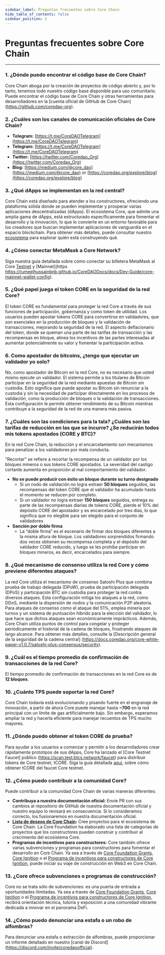 ```yaml
---
sidebar_label: Preguntas frecuentes sobre Core Chain
hide_table_of_contents: false
sidebar_position: 2
---
```


# Preguntas frecuentes sobre Core Chain

---

### 1. ¿Dónde puedo encontrar el código base de Core Chain?

Core Chain aboga por la creación de proyectos de código abierto y, por lo tanto, tenemos todo nuestro código base disponible para uso comunitario. Puede encontrar el código base de Core Chain y otras herramientas para desarrolladores en la [cuenta oficial de GitHub de Core Chain] (https://github.com/coredao-org).

### 2. ¿Cuáles son los canales de comunicación oficiales de Core Chain?

- **Telegram:** [https://t.me/CoreDAOTelegram](https://t.me/CoreDAOTelegram)
- **Telegram:** [https://t.me/CoreDAOTelegram](https://t.me/CoreDAOTelegram)
- **Twitter:** [https://twitter.com/Coredao_Org](https://twitter.com/Coredao_Org)
- **Blog:** [https://medium.com/@core_dao](https://medium.com/@core_dao) or [https://coredao.org/explore/blog](https://coredao.org/explore/blog)

<!-- ### 3. How to query the current system parameters?
     -->

### 3. ¿Qué dApps se implementan en la red central?

Core Chain está diseñado para atender a los constructores, ofreciendo una plataforma sólida donde se pueden implementar y prosperar varias aplicaciones descentralizadas (dApps). El ecosistema Core, que admite una amplia gama de dApps, está estructurado específicamente para fomentar el desarrollo y la innovación, lo que lo convierte en un entorno favorable para los creadores que buscan implementar aplicaciones de vanguardia en el espacio blockchain. Para obtener más detalles, puede consultar nuestro [ecosistema](https://coredao.org/explore/ecosystem) para explorar quién está construyendo qué.

### 4. ¿Cómo conectar MetaMask a Core Network?

Siga nuestra guía detallada sobre cómo conectar su billetera MetaMask al Core [Testnet](https://rumeelhussainbnb.github.io/CoreDAODocs/docs/Dev-Guide/core-testnet-wallet-config) y [Mainnet](https https://rumeelhussainbnb.github.io/CoreDAODocs/docs/Dev-Guide/core-mainnet-wallet-config).

### 5. ¿Qué papel juega el token CORE en la seguridad de la red Core?

El token CORE es fundamental para proteger la red Core a través de sus funciones de participación, gobernanza y como token de utilidad. Los usuarios pueden apostar tokens CORE para convertirse en validadores, que son esenciales en la producción de bloques y la validación de transacciones, mejorando la seguridad de la red. El aspecto deflacionario del token, donde se queman una parte de las tarifas de transacción y las recompensas en bloque, alinea los incentivos de las partes interesadas al aumentar potencialmente su valor y fomentar la participación activa.

### 6. Como apostador de bitcoins, ¿tengo que ejecutar un validador yo solo?

No, como apostador de Bitcoin en la red Core, no es necesario que usted mismo ejecute un validador. El sistema permite a los titulares de Bitcoin participar en la seguridad de la red mediante apuestas de Bitcoin sin custodia. Esto significa que puede apostar su Bitcoin sin renunciar a la custodia y sin la necesidad de participar directamente en los procesos de validación, como la producción de bloques o la validación de transacciones. Esta configuración le permite obtener rendimiento de su Bitcoin mientras contribuye a la seguridad de la red de una manera más pasiva.

### 7. ¿Cuáles son las condiciones para la tala? ¿Cuáles son las tarifas de reducción en las que se incurre? ¿Se reducirán todos mis tokens apostados (CORE y BTC)?

En la red Core Chain, la reducción y el encarcelamiento son mecanismos para penalizar a los validadores por mala conducta.

"Recortar" se refiere a recortar la recompensa de un validador por los bloques mineros o sus tokens CORE apostados. La severidad del castigo cortante aumenta en proporción al mal comportamiento del validador.

- **No se puede producir con éxito un bloque durante su turno designado**
  - Si un nodo de validación no logra extraer **50 bloques** seguidos, las recompensas del token CORE que el validador ha acumulado hasta el momento se reducen por completo.
  - Si un validador no logra extraer **150 bloques** seguidos, entrega su parte de las recompensas diarias de tokens CORE, pierde el 10% del depósito CORE del apostador y es encarcelado por tres días, lo que significa que no elegible para ser elegido para el conjunto de validadores
- **Sanción por doble firma**
  - La “doble firma” es el escenario de firmar dos bloques diferentes a la misma altura de bloque. Los validadores sorprendidos firmando dos veces obtienen su recompensa completa y el depósito del validador CORE reducido, y luego se les prohíbe participar en bloques mineros, es decir, encarcelados para siempre.

### 8. ¿Qué mecanismo de consenso utiliza la red Core y cómo previene diferentes ataques?

La red Core utiliza el mecanismo de consenso Satoshi Plus que combina prueba de trabajo delegada (DPoW), prueba de participación delegada (DPoS) y participación BTC sin custodia para proteger la red contra diversos ataques. Esta configuración mitiga los ataques a la red, como DDoS, mediante la dispersión de nodos y la comunicación P2P aleatoria. Para ataques de consenso como el ataque del 51%, emplea minería por turnos y un sistema de puntuación híbrido para la elección del validador, lo que hace que dichos ataques sean económicamente imprácticos. Además, Core Chain utiliza puntos de control para congelar y proteger periódicamente el historial de la cadena de bloques, frustrando ataques de largo alcance. Para obtener más detalles, consulte la [Descripción general de la seguridad de la cadena central] (https://docs.coredao.org/core-white-paper-v1.0.7/satoshi-plus-consensus/security).

### 9. ¿Cuál es el tiempo promedio de confirmación de transacciones de la red Core?

El tiempo promedio de confirmación de transacciones en la red Core es de **12 bloques**.

### 10. ¿Cuánto TPS puede soportar la red Core?

Core Chain todavía está evolucionando y pisando fuerte en el engranaje de innovación, a partir de ahora Core puede manejar hasta **~700** en la red principal con un límite de gas artificialmente bajo. Sin embargo, esperamos ampliar la red y hacerla eficiente para manejar recuentos de TPS mucho mayores.

<!-- ### 11. What is the address format of Core? Does it support multiple formats?
    

### 12. What are possible causes of transaction failure on the core network? -->

### 11. ¿Dónde puedo obtener el token CORE de prueba?

Para ayudar a los usuarios a comenzar y permitir a los desarrolladores crear rápidamente prototipos de sus dApps, Core ha lanzado el [Core Testnet Faucet] público (https://scan.test.btcs.network/faucet) para distribuir tokens de Core testnet, tCORE. Siga la guía detallada [aquí](https://rumeelhussainbnb.github.io/CoreDAODocs/docs/Dev-Guide/core-faucet), sobre cómo obtener tCORE del faucet Core testnet.

### 12. ¿Cómo puedo contribuir a la comunidad Core?

Puede contribuir a la comunidad Core Chain de varias maneras diferentes:

- **Contribuya a nuestra documentación oficial:** Envíe PR con sus cambios al repositorio de GitHub de nuestra documentación oficial y nuestro equipo lo revisará en consecuencia. Si lo consideramos correcto, los fusionaremos en nuestra documentación oficial.
- **[Lista de deseos de Core Chain](https://github.com/coredao-org/core-community-contributions):** Cree proyectos para el ecosistema de Core Chain. La Core Foundation ha elaborado una lista de categorías de proyectos que los constructores pueden construir y contribuir al crecimiento del ecosistema Core.
- **Programas de incentivos para constructores:** Core también ofrece varias subvenciones y programas para constructores para fomentar el desarrollo en Core Chain. Ya sea a través de [Core Foundation Grants](https://coredaofoundation.org/fund-your-project), [Core Ignition](https://ignition.coredao.org/) o el [Programa de incentivos para constructores de Core Ignition](https://coredao.org/initiatives/incentiveprogram), puede iniciar su viaje de construcción en Web3 en Core Chain.

### 13. ¿Core ofrece subvenciones o programas de construcción?

Core no se trata sólo de subvenciones: es una puerta de entrada a oportunidades ilimitadas. Ya sea a través de [Core Foundation Grants](https://coredaofoundation.org/fund-your-project), [Core Ignition](https://ignition.coredao.org/) o el [Programa de incentivos para constructores de Core Ignition](https://coredao.org/initiatives/incentiveprogram), recibirá orientación técnica, tutoría y exposición a una comunidad vibrante dedicada a innovar en el panorama DeFi.

### 14. ¿Cómo puedo denunciar una estafa o un robo de alfombras?

Para denunciar una estafa o extracción de alfombras, puede proporcionar un informe detallado en nuestro [canal de Discord] (https://discord.com/invite/coredaoofficial).
